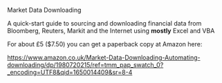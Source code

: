 Market Data Downloading

A quick-start guide to sourcing and downloading financial data from
Bloomberg, Reuters, Markit and the Internet using **mostly** Excel and VBA

For about £5 ($7.50) you can get a paperback copy at Amazon here:

https://www.amazon.co.uk/Market-Data-Downloading-Automating-downloading/dp/1980720215/ref=tmm_pap_swatch_0?_encoding=UTF8&qid=1650014409&sr=8-4
